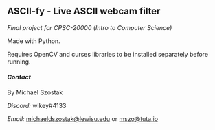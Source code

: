 ## **ASCII-fy - Live ASCII webcam filter**

*Final project for CPSC-20000 (Intro to Computer Science)*


Made with Python.

Requires OpenCV and curses libraries to be installed separately before running.


#### ***Contact***

By Michael Szostak

*Discord:*  wikey#4133

*Email:*  michaeldszostak@lewisu.edu  or  mszo@tuta.io

